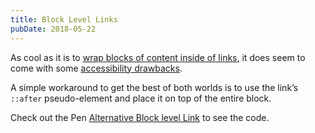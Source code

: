 ```yaml
---
title: Block Level Links
pubDate: 2018-05-22
---
```


As cool as it is to [wrap blocks of content inside of links](https://davidwalsh.name/html5-elements-links), it does seem to come with some [accessibility drawbacks](http://www.html5accessibility.com/tests/blocklink.html).

A simple workaround to get the best of both worlds is to use the link’s `::after` pseudo-element and place it on top of the entire block.

Check out the Pen [Alternative Block level Link](https://codepen.io/HiroAgustin/pen/VxqOGL/) to see the code.
